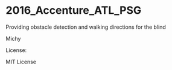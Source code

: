 # 2016_Accenture_ATL_PSG
Providing obstacle detection and walking directions for the blind

Michy

License:

MIT License

